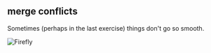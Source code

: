 ##  merge conflicts

Sometimes (perhaps in the last exercise) things don't go so smooth.

![Firefly](images/firefly.gif)